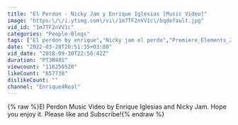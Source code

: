 ```yaml
---
title: "El Perdon - Nicky Jam y Enrique Iglesias [Music Video]"
image: "https:\/\/i.ytimg.com\/vi\/1m7TF2nVV1c\/hqdefault.jpg"
vid_id: "1m7TF2nVV1c"
categories: "People-Blogs"
tags: ["El perdon by enrique","Nicky jam el perdo","Premiere_Elements_2018"]
date: "2022-03-28T20:51:35+03:00"
vid_date: "2018-09-30T22:58:42Z"
duration: "PT3M48S"
viewcount: "116250520"
likeCount: "657738"
dislikeCount: ""
channel: "Enrique4Real"
---
```

{% raw %}El Perdon Music Video by Enrique Iglesias and Nicky Jam. Hope you enjoy it. Please like and Subscribe!{% endraw %}
